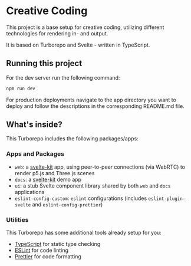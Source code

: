 # Creative Coding

This project is a base setup for creative coding, utilizing different technologies for rendering in- and output.

It is based on Turborepo and Svelte - written in TypeScript.

## Running this project

For the dev server run the following command:

```sh
npm run dev
```

For production deployments navigate to the app directory you want to deploy and follow the descriptions in the corresponding README.md file.

## What's inside?

This Turborepo includes the following packages/apps:

### Apps and Packages

- `web`: a [svelte-kit](https://kit.svelte.dev/) app, using peer-to-peer connections (via WebRTC) to render p5.js and Three.js scenes
- `docs`: a [svelte-kit](https://kit.svelte.dev/) demo app
- `ui`: a stub Svelte component library shared by both `web` and `docs` applications
- `eslint-config-custom`: `eslint` configurations (includes `eslint-plugin-svelte` and `eslint-config-prettier`)

### Utilities

This Turborepo has some additional tools already setup for you:

- [TypeScript](https://www.typescriptlang.org/) for static type checking
- [ESLint](https://eslint.org/) for code linting
- [Prettier](https://prettier.io) for code formatting
